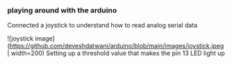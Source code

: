 ### playing around with the arduino

Connected a joystick to understand how to read analog serial data 

![joystick image](https://github.com/deveshdatwani/arduino/blob/main/images/joystick.jpeg | width=200)
Setting up a threshold value that makes the pin 13 LED light up 

